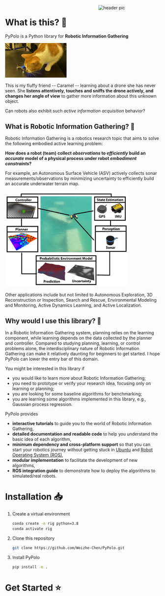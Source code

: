 <img src="https://raw.githubusercontent.com/Weizhe-Chen/pypolo/main/logo.svg" align="right" width="200" alt="header pic"/>

# What is this? 🧐
PyPolo is a Python library for <b>Robotic Information Gathering</b>

<img src="./docs/images/caramel_gather_info.gif" width="200"/>

This is my fluffy friend -- Caramel -- learning about a drone she has never seen.
She **listens attentively, touches and sniffs the drone actively, and changes her angle of view** to gather more information about this unknown object.

Can robots also exhibit such *active information acquisition* behavior?

## What is Robotic Information Gathering? 🤖
Robotic Information Gathering is a robotics research topic that aims to solve the following embodied active learning problem:

**How does a robot (team) collect *observations* to *efficiently* build an *accurate* model of a physical process under robot *embodiment constraints*?**

For example, an Autonomous Surface Vehicle (ASV) actively collects sonar measurements/observations by minimizing uncertainty to efficiently build an accurate underwater terrain map.

<img src="./docs/images/rig_framework.png" width="400"/>

Other applications include but not limited to Autonomous Exploration, 3D Reconstruction or Inspection, Search and Rescue, Environmental Modeling and Monitoring, Active Dynamics Learning, and Active Localization.

## Why would I use this library? 🤷
In a Robotic Information Gathering system, planning relies on the learning component, while learning depends on the data collected by the planner and controller.
Compared to studying planning, learning, or control problems alone, the interdisciplinary nature of Robotic Information Gathering can make it relatively daunting for beginners to get started.
I hope PyPolo can lower the entry bar of this domain.

You might be interested in this library if
* you would like to learn more about Robotic Information Gathering;
* you need to prototype or verify your research idea, focusing only on learning or planning;
* you are looking for some baseline algorithms for benchmarking;
* you are learning some algorithms implemented in this library, e.g., Gaussian process regression.

PyPolo provides
* **interactive tutorials** to guide you to the world of Robotic Information Gathering,
* **detailed documentation and readable code** to help you understand the basic idea of each algorithm,
* **minimum dependency and cross-platform support** so that you can start your robotics journey without getting stuck in [Ubuntu](https://ubuntu.com/) and [Robot Operating System (ROS)](https://www.ros.org/),
* **modular implementation** to facilitate the development of new algorithms,
* **ROS integration guide** to demonstrate how to deploy the algorithms to simulated/real robots.

# Installation 📥
1. Create a virtual environment
    ```bash
    conda create -n rig python=3.8
    conda activate rig
    ```
2. Clone this repository
    ```bash
    git clone https://github.com/Weizhe-Chen/PyPolo.git
    ```
3. Install PyPolo
    ```bash
    pip install -e .
    ```

# Get Started ⭐
